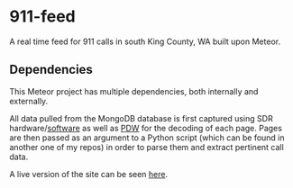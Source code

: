 # 911-feed
A real time feed for 911 calls in south King County, WA built upon Meteor.

## Dependencies
This Meteor project has multiple dependencies, both internally and externally. 

All data pulled from the MongoDB database is first captured using SDR hardware/[software](http://github.com/cgommel/sdrsharp) as well as [PDW](http://github.com/Discriminator/PDW) for the decoding of each page. Pages are then passed as an argument to a Python script (which can be found in another one of my repos) in order to parse them and extract pertinent call data.

A live version of the site can be seen [here](http://trimed.co).
